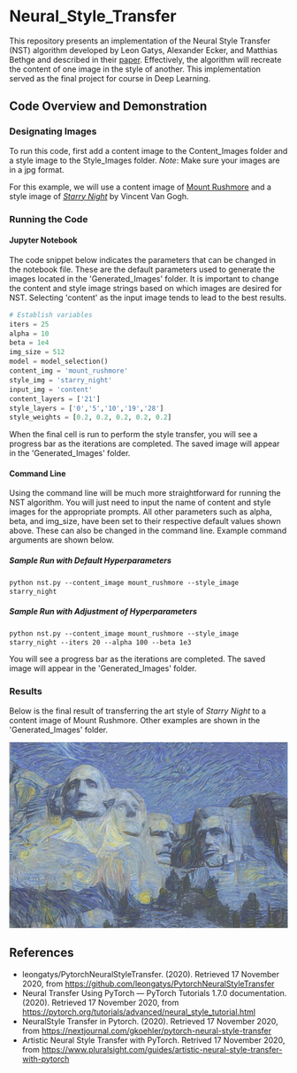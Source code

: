 # Neural_Style_Transfer
This repository presents an implementation of the Neural Style Transfer (NST) algorithm developed by Leon Gatys, Alexander Ecker, and Matthias Bethge and described in their [paper](https://arxiv.org/pdf/1508.06576.pdf). Effectively, the algorithm will recreate the content of one image in the style of another. This implementation served as the final project for course in Deep Learning.

## Code Overview and Demonstration
### Designating Images
To run this code, first add a content image to the Content_Images folder and a style image to the Style_Images folder. *Note*: Make sure your images are in a jpg format. 

For this example, we will use a content image of [Mount Rushmore](https://github.com/vprasad60/Neural_Style_Transfer/blob/main/Content_Images/mount_rushmore.jpg) and a style image of [*Starry Night*](https://github.com/vprasad60/Neural_Style_Transfer/blob/main/Style_Images/blam.jpg) by Vincent Van Gogh.

### Running the Code
#### Jupyter Notebook
The code snippet below indicates the parameters that can be changed in the notebook file. These are the default parameters used to generate the images located in the 'Generated_Images' folder. It is important to change the content and style image strings based on which images are desired for NST. Selecting 'content' as the input image tends to lead to the best results. 

```python
# Establish variables
iters = 25
alpha = 10
beta = 1e4
img_size = 512
model = model_selection()
content_img = 'mount_rushmore'
style_img = 'starry_night'
input_img = 'content'
content_layers = ['21']
style_layers = ['0','5','10','19','28']
style_weights = [0.2, 0.2, 0.2, 0.2, 0.2]
```
When the final cell is run to perform the style transfer, you will see a progress bar as the iterations are completed. The saved image will appear in the 'Generated_Images' folder. 

#### Command Line
Using the command line will be much more straightforward for running the NST algorithm. You will just need to input the name of content and style images for the appropriate prompts. All other parameters such as alpha, beta, and img_size, have been set to their respective default values shown above. These can also be changed in the command line. Example command arguments are shown below. 

##### Sample Run with Default Hyperparameters
```
python nst.py --content_image mount_rushmore --style_image starry_night
```

##### Sample Run with Adjustment of Hyperparameters
```
python nst.py --content_image mount_rushmore --style_image starry_night --iters 20 --alpha 100 --beta 1e3
```

You will see a progress bar as the iterations are completed. The saved image will appear in the 'Generated_Images' folder.

### Results
Below is the final result of transferring the art style of *Starry Night* to a content image of Mount Rushmore. Other examples are shown in the 'Generated_Images' folder. 

![Image](https://github.com/vprasad60/Neural_Style_Transfer/blob/main/Generated_Images/mount_rushmore/mount_rushmore_starry_night.jpg)


## References
- leongatys/PytorchNeuralStyleTransfer. (2020). Retrieved 17 November 2020, from https://github.com/leongatys/PytorchNeuralStyleTransfer
- Neural Transfer Using PyTorch — PyTorch Tutorials 1.7.0 documentation. (2020). Retrieved 17 November 2020, from https://pytorch.org/tutorials/advanced/neural_style_tutorial.html
- NeuralStyle Transfer in Pytorch. (2020). Retrieved 17 November 2020, from https://nextjournal.com/gkoehler/pytorch-neural-style-transfer 
- Artistic Neural Style Transfer with PyTorch. Retrived 17 November 2020, from
https://www.pluralsight.com/guides/artistic-neural-style-transfer-with-pytorch
